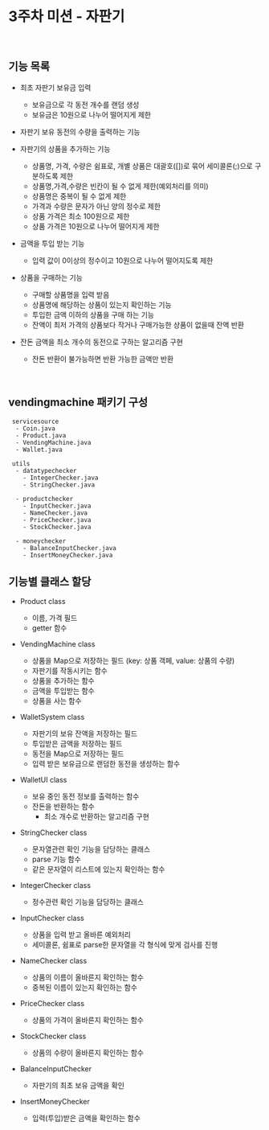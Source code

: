 # 3주차 미션 - 자판기

<br>

## 기능 목록

 - 최초 자판기 보유금 입력
    - 보유금으로 각 동전 개수를 랜덤 생성
    - 보유금은 10원으로 나누어 떨어지게 제한


 - 자판기 보유 동전의 수량을 출력하는 기능
 

 - 자판기의 상품을 추가하는 기능
   - 상품명, 가격, 수량은 쉼표로, 개별 상품은 대괄호([])로 묶어 세미콜론(;)으로 구분하도록 제한
   - 상품명,가격,수량은 빈칸이 될 수 없게 제한(예외처리를 의미)
   - 상품명은 중복이 될 수 없게 제한
   - 가격과 수량은 문자가 아닌 양의 정수로 제한
   - 상품 가격은 최소 100원으로 제한
   - 상품 가격은 10원으로 나누어 떨어지게 제한
 

 - 금액을 투입 받는 기능
   - 입력 값이 0이상의 정수이고 10원으로 나누어 떨어지도록 제한


 - 상품을 구매하는 기능
   - 구매할 상품명을 입력 받음
   - 상품명에 해당하는 상품이 있는지 확인하는 기능
   - 투입한 금액 이하의 상품을 구매 하는 기능
   - 잔액이 최저 가격의 상품보다 작거나 구매가능한 상품이 없을때 잔액 반환


 - 잔돈 금액을 최소 개수의 동전으로 구하는 알고리즘 구현
   - 잔돈 반환이 불가능하면 반환 가능한 금액만 반환
 
<br>

## vendingmachine 패키기 구성

```
 servicesource
  - Coin.java
  - Product.java
  - VendingMachine.java
  - Wallet.java
  
 utils
  - datatypechecker
    - IntegerChecker.java
    - StringChecker.java
  
  - productchecker
    - InputChecker.java
    - NameChecker.java
    - PriceChecker.java
    - StockChecker.java
    
  - moneychecker
    - BalanceInputChecker.java
    - InsertMoneyChecker.java
```


## 기능별 클래스 할당

- Product class
  - 이름, 가격 필드
  - getter 함수

- VendingMachine class 
  - 상품을 Map으로 저장하는 필드 (key: 상품 객페, value: 상품의 수량)
  - 자판기를 작동시키는 함수
  - 상품을 추가하는 함수
  - 금액을 투입받는 함수
  - 상품을 사는 함수

- WalletSystem class
  - 자판기의 보유 잔액을 저장하는 필드
  - 투입받은 금액을 저장하는 필드
  - 동전을 Map으로 저장하는 필드
  - 입력 받은 보유금으로 랜덤한 동전을 생성하는 함수

- WalletUI class
  - 보유 중인 동전 정보를 출력하는 함수
  - 잔돈을 반환하는 함수
    - 최소 개수로 반환하는 알고리즘 구현

- StringChecker class
  - 문자열관련 확인 기능을 담당하는 클래스
  - parse 기능 함수
  - 같은 문자열이 리스트에 있는지 확인하는 함수

- IntegerChecker class
  - 정수관련 확인 기능을 담당하는 클래스

- InputChecker class
  - 상품을 입력 받고 올바른 예외처리
  - 세미콜론, 쉼표로 parse한 문자열을 각 형식에 맞게 검사를 진행

- NameChecker class
  - 상품의 이름이 올바른지 확인하는 함수
  - 중복된 이름이 있는지 확인하는 함수

- PriceChecker class
  - 상품의 가격이 올바른지 확인하는 함수

- StockChecker class
  - 상품의 수량이 올바른지 확인하는 함수

- BalanceInputChecker
  - 자판기의 최초 보유 금액을 확인

- InsertMoneyChecker
  - 입력(투입)받은 금액을 확인하는 함수

